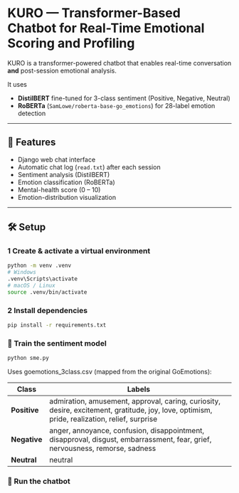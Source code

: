 # KURO — Transformer-Based Chatbot for Real-Time Emotional Scoring and Profiling

KURO is a transformer-powered chatbot that enables real-time conversation **and** post-session emotional analysis.

It uses  
- **DistilBERT** fine-tuned for 3-class sentiment (Positive, Negative, Neutral)  
- **RoBERTa** (`SamLowe/roberta-base-go_emotions`) for 28-label emotion detection  

---

## 🚀 Features
- Django web chat interface  
- Automatic chat log (`read.txt`) after each session  
- Sentiment analysis (DistilBERT)  
- Emotion classification (RoBERTa)  
- Mental-health score (0 – 10)  
- Emotion-distribution visualization  

---

## 🛠️ Setup

### 1  Create & activate a virtual environment
```bash
python -m venv .venv
# Windows
.venv\Scripts\activate
# macOS / Linux
source .venv/bin/activate
```
### 2 Install dependencies
```bash
pip install -r requirements.txt
```

### 🧪 Train the sentiment model
```bash
python sme.py
```
Uses goemotions_3class.csv (mapped from the original GoEmotions):

| Class        | Labels                                                                                                                                       |
| ------------ | -------------------------------------------------------------------------------------------------------------------------------------------- |
| **Positive** | admiration, amusement, approval, caring, curiosity, desire, excitement, gratitude, joy, love, optimism, pride, realization, relief, surprise |
| **Negative** | anger, annoyance, confusion, disappointment, disapproval, disgust, embarrassment, fear, grief, nervousness, remorse, sadness                 |
| **Neutral**  | neutral                                                                                                                                      |

### 💬 Run the chatbot


